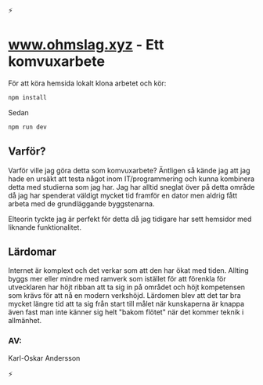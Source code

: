 :zap:

# www.ohmslag.xyz - Ett komvuxarbete

För att köra hemsida lokalt klona arbetet och kör:
```sh
npm install
```
Sedan
```sh
npm run dev
```
## Varför?
Varför ville jag göra detta som komvuxarbete? Äntligen så kände jag att jag hade en ursäkt att testa något inom IT/programmering och kunna kombinera detta med studierna som jag har. Jag har alltid sneglat över på detta område då jag har spenderat väldigt mycket tid framför en dator men aldrig fått arbeta med de grundläggande byggstenarna.

Elteorin tyckte jag är perfekt för detta då jag tidigare har sett hemsidor med liknande funktionalitet.

## Lärdomar

Internet är komplext och det verkar som att den har ökat med tiden. Allting byggs mer eller mindre med ramverk som istället för att förenkla för utvecklaren har höjt ribban att ta sig in på området och höjt kompetensen som krävs för att nå en modern verkshöjd. Lärdomen blev att det tar bra mycket längre tid att ta sig från start till målet när kunskaperna är knappa även fast man inte känner sig helt "bakom flötet" när det kommer teknik i allmänhet.

### AV:
Karl-Oskar Andersson

:zap: